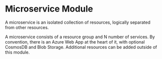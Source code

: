 # Microservice Module

A microservice is an isolated collection of resources, logically separated from
other resources.

A microservice consists of a resource group and N number of services. By
convention, there is an Azure Web App at the heart of it, with optional CosmosDB
and Blob Storage. Additional resources can be added outside of this module.
